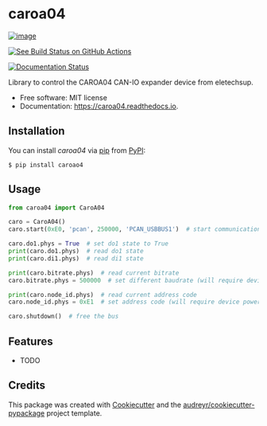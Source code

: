 # caroa04

[![image](https://img.shields.io/pypi/v/caroa04.svg)](https://pypi.python.org/pypi/caroa04)

[![See Build Status on GitHub Actions](https://github.com/supermete/caroao4/actions/workflows/python-app.yml/badge.svg)](https://github.com/supermete/caroa04/actions/workflows/python-app.yml)

[![Documentation Status](https://readthedocs.org/projects/caroa04/badge/?version=latest)](https://caroa04.readthedocs.io/en/latest/?version=latest)

Library to control the CAROA04 CAN-IO expander device from eletechsup.

-   Free software: MIT license
-   Documentation: <https://caroa04.readthedocs.io>.

## Installation

You can install *caroa04* via [pip]() from [PyPI]():

    $ pip install caroao4

## Usage

``` python
from caroa04 import CaroA04

caro = CaroA04()
caro.start(0xE0, 'pcan', 250000, 'PCAN_USBBUS1')  # start communication

caro.do1.phys = True  # set do1 state to True
print(caro.do1.phys)  # read do1 state
print(caro.di1.phys)  # read di1 state

print(caro.bitrate.phys)  # read current bitrate
caro.bitrate.phys = 500000  # set different baudrate (will require device power cycle)

print(caro.node_id.phys)  # read current address code
caro.node_id.phys = 0xE1  # set address code (will require device power cycle)

caro.shutdown()  # free the bus
```

## Features

-   TODO

## Credits

This package was created with
[Cookiecutter](https://github.com/audreyr/cookiecutter) and the
[audreyr/cookiecutter-pypackage](https://github.com/audreyr/cookiecutter-pypackage)
project template.
